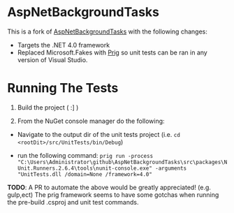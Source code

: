 AspNetBackgroundTasks
===

This is a fork of [AspNetBackgroundTasks](https://github.com/StephenCleary/AspNetBackgroundTasks) with the following changes:

* Targets the .NET 4.0 framework
* Replaced Microsoft.Fakes with [Prig](https://github.com/urasandesu/Prig) so unit tests can be ran in any version of Visual Studio.

Running The Tests
===

1. Build the project ( :] )

2. From the NuGet console manager do the following:

  * Navigate to the output dir of the unit tests project (i.e. `cd <rootDit>/src/UnitTests/bin/Debug`) 

  * run the following command: `prig run -process "C:\Users\Administrator\github\AspNetBackgroundTasks\src\packages\NUnit.Runners.2.6.4\tools\nunit-console.exe" -arguments "UnitTests.dll /domain=None /framework=4.0"`
  
  __TODO__: A PR to automate the above would be greatly appreciated! (e.g. gulp,ect) The prig framework seems to have some gotchas when running the pre-build .csproj and unit test commands.